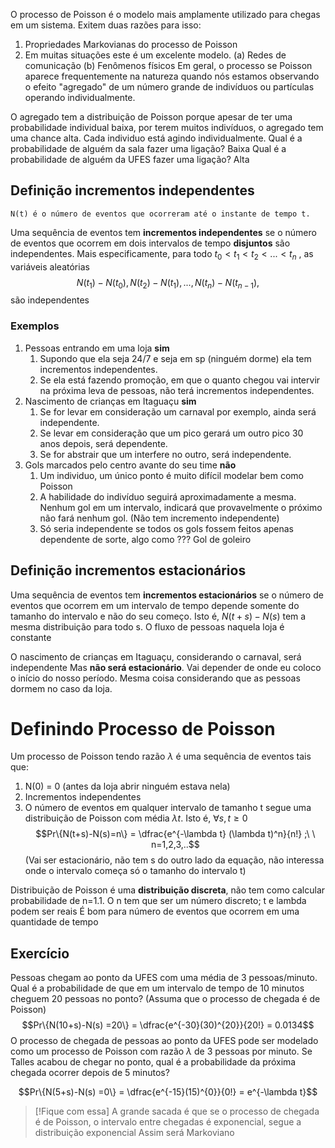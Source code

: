 O processo de Poisson é o modelo mais amplamente utilizado para chegas em um sistema. Exitem duas razões para isso:
1. Propriedades Markovianas do processo de Poisson
2. Em muitas situações este é um excelente modelo.
	(a) Redes de comunicação
	(b) Fenômenos físicos
Em geral, o processo se Poisson aparece frequentemente na natureza quando nós estamos observando o efeito "agregado" de um número grande de indivíduos ou partículas operando individualmente.

O agregado tem a distribuição de Poisson porque apesar de ter uma probabilidade individual baixa, por terem muitos indivíduos, o agregado tem uma chance alta. Cada individuo está agindo individualmente.
	Qual é a probabilidade de alguém da sala fazer uma ligação? Baixa
	Qual é a probabilidade de alguém da UFES fazer uma ligação? Alta

## Definição incrementos independentes
	N(t) é o número de eventos que ocorreram até o instante de tempo t.
Uma sequência de eventos tem **incrementos independentes** se o  número de eventos que ocorrem em dois intervalos de tempo **disjuntos** são independentes. Mais especificamente, para todo $t_0 \lt t_1 \lt t_2 \lt ... \lt t_n$ , as variáveis aleatórias $$N(t_1)-N(t_0), N(t_2)-N(t_1),..., N(t_n)-N(t_{n-1}),$$
são independentes
### Exemplos
1. Pessoas entrando em uma loja **sim**
	1. Supondo que ela seja 24/7 e seja em sp (ninguém dorme) ela tem incrementos independentes.
	2. Se ela está fazendo promoção, em que o quanto chegou vai intervir na próxima leva de pessoas, não terá incrementos independentes.
2. Nascimento de crianças em Itaguaçu **sim**
	1. Se for levar em consideração um carnaval por exemplo, ainda será independente.
	2. Se levar em consideração que um pico gerará um outro pico 30 anos depois, será dependente.
	3. Se for abstrair que um interfere no outro, será independente.
3. Gols marcados pelo centro avante do seu time **não**
	1. Um individuo, um único ponto é muito difícil modelar bem como Poisson
	2. A habilidade do indivíduo seguirá aproximadamente a mesma. Nenhum gol em um intervalo, indicará que provavelmente o próximo não fará nenhum gol. (Não tem incremento independente)
	3. Só seria independente se todos os gols fossem feitos apenas dependente de sorte, algo como ??? Gol de goleiro

## Definição incrementos estacionários
Uma sequência de eventos tem **incrementos estacionários** se o número de eventos que ocorrem em um intervalo de tempo depende somente do tamanho do intervalo e não do seu começo. Isto é, $N(t+s)-N(s)$ tem a mesma distribuição para todo s.
O fluxo de pessoas naquela loja é constante

O nascimento de crianças em Itaguaçu, considerando o carnaval, será independente Mas **não será estacionário**.
	Vai depender de onde eu coloco o início do nosso período.
Mesma coisa considerando que as pessoas dormem no caso da loja.


# Definindo Processo de Poisson
Um processo de Poisson tendo razão $\lambda$ é uma sequência de eventos tais que:
1. N(0) = 0 (antes da loja abrir ninguém estava nela)
2. Incrementos independentes
3. O número de eventos em qualquer intervalo de tamanho t segue uma distribuição de Poisson com média $\lambda t$. Isto é, $\forall s,t \ge 0$  $$Pr\{N(t+s)-N(s)=n\} = \dfrac{e^{-\lambda t} (\lambda t)^n}{n!} ;\ \ n=1,2,3,..$$
	(Vai ser estacionário, não tem s do outro lado da equação, não interessa onde o intervalo começa só o tamanho do intervalo t)

Distribuição de Poisson é uma **distribuição discreta**, não tem como calcular probabilidade de n=1.1. O n tem que ser um número discreto; t e lambda podem ser reais
É bom para número de eventos que ocorrem em uma quantidade de tempo
## Exercício
Pessoas chegam ao ponto da UFES com uma média de 3 pessoas/minuto.
Qual é a probabilidade de que em um intervalo de tempo de 10 minutos cheguem 20 pessoas no ponto? (Assuma que o processo de chegada é de Poisson) $$Pr\{N(10+s)-N(s) =20\} = \dfrac{e^{-30}(30)^{20}}{20!} = 0.0134$$
O processo de chegada de pessoas ao ponto da UFES pode ser modelado como um processo de Poisson com razão $\lambda$ de 3 pessoas por minuto. Se Talles acabou de chegar no ponto, qual é a probabilidade da próxima chegada ocorrer depois de 5 minutos?

$$Pr\{N(5+s)-N(s) =0\} = \dfrac{e^{-15}(15)^{0}}{0!} = e^{-\lambda t}$$

> [!Fique com essa]
> A grande sacada é que se o processo de chegada é de Poisson, o intervalo entre chegadas é exponencial, segue a distribuição exponencial
> Assim será Markoviano

